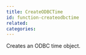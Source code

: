 ```yaml
---
title: CreateODBCTime
id: function-createodbctime
related:
categories:
---
```


Creates an ODBC time object.